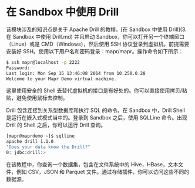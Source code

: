 # 在 Sandbox 中使用 Drill

该模块涉及的知识点是关于 Apache Drill 的教程。[在 Sandbox 中使用 Drill](3.在 Sandbox 中使用 Drill.md) 并且启动 Sandbox，你可以打开另一个终端窗口（Linux）或是 CMD（Windows），然后使用 SSH 协议登录到虚拟机，前提需要安装好 SSH。使用以下用户名和密码登录：mapr/mapr。操作命令如下所示：
```bash
$ ssh mapr@localhost -p 2222
Password:
Last login: Mon Sep 15 13:46:08 2014 from 10.250.0.28
Welcome to your Mapr Demo virtual machine.
```

这里使用安全的 Shell 去替代虚拟机的接口是有好处的。你可以直接使用拷贝/粘贴，避免使用鼠标去控制。

Drill 包含连接到关系型数据库和执行 SQL 的命令。在 Sandbox 中，Drill Shell 是运行在嵌入式模式当中的。登录到 Sandbox 之后，使用 SQLLine 命令。出现 Drill 的 Shell 之后，你可以运行 Drill 查询。
```bash
[mapr@maprdemo ~]$ sqlline
apache drill 1.1.0
"Does your data know the Drill?"
0: jdbc:drill:>
```

在该教程中，你查询一个数据集，包含在文件系统中的 Hive，HBase，文本文件，例如 CSV，JSON 和 Parquet 文件。通过存储插件，你可以访问这些不同的数据源。
